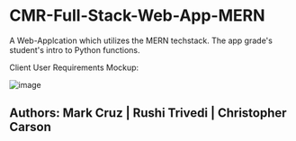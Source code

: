 # CMR-Full-Stack-Web-App-MERN

A Web-Applcation which utilizes the MERN techstack. The app grade's student's intro to Python functions.

Client User Requirements Mockup:

![image](https://user-images.githubusercontent.com/589439/154162484-ac3e1f05-63bb-439f-838f-6a35b89f59a8.png)

## Authors: Mark Cruz | Rushi Trivedi | Christopher Carson
